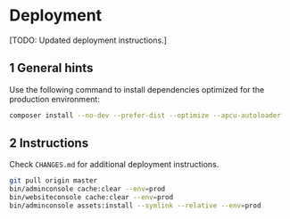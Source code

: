 # Deployment

[TODO: Updated deployment instructions.]

## 1 General hints

Use the following command to install dependencies optimized for the production environment:

```bash
composer install --no-dev --prefer-dist --optimize --apcu-autoloader
```

## 2 Instructions

Check `CHANGES.md` for additional deployment instructions.

```bash
git pull origin master
bin/adminconsole cache:clear --env=prod
bin/websiteconsole cache:clear --env=prod
bin/adminconsole assets:install --symlink --relative --env=prod
```
